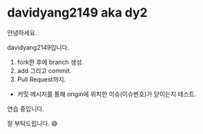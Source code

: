 # davidyang2149 aka dy2

안녕하세요.

davidyang2149입니다.

1. fork한 후에 branch 생성.
2. add 그리고 commit.
3. Pull Request까지.

- 커밋 메시지를 통해 origin에 위치한 이슈(이슈번호)가 닫이는지 테스트.

연습 중입니다.

잘 부탁드립니다. 😄
